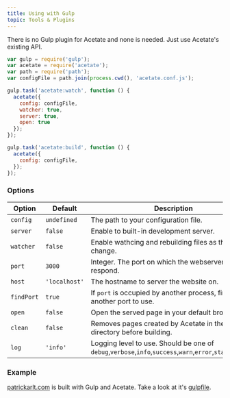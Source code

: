 ```yaml
---
title: Using with Gulp
topic: Tools & Plugins
---
```


There is no Gulp plugin for Acetate and none is needed. Just use Acetate's existing API.

```js
var gulp = require('gulp');
var acetate = require('acetate');
var path = require('path');
var configFile = path.join(process.cwd(), 'acetate.conf.js');

gulp.task('acetate:watch', function () {
  acetate({
    config: configFile,
    watcher: true,
    server: true,
    open: true
  });
});

gulp.task('acetate:build', function () {
  acetate({
    config: configFile,
  });
});
```

### Options

| Option      | Default        | Description |
| ----------  | -------------- | ----------- |
| `config`    | `undefined`    | The path to your configuration file.
| `server`    | `false`        | Enable to built-in development server.
| `watcher`   | `false`        | Enable wathcing and rebuilding files as they change.
| `port`      | `3000`         | Integer. The port on which the webserver will respond.
| `host`      | `'localhost'`  | The hostname to server the website on.
| `findPort`  | `true`         | If `port` is occupied by another process, find another port to use.
| `open`      | `false`        | Open the served page in your default browser.
| `clean`     | `false`        | Removes pages created by Acetate in the build directory before building.
| `log`       | `'info'`       | Logging level to use. Should be one of `debug`,`verbose`,`info`,`success`,`warn`,`error`,`stack`,`silent`.

### Example

[patrickarlt.com](http://patrickarlt.com) is built with Gulp and Acetate. Take a look at it's [gulpfile](https://github.com/patrickarlt/patrickarlt.github.io/blob/source/tasks/acetate.js).